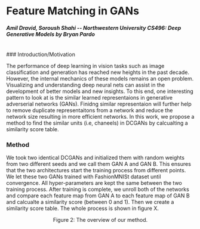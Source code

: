# Feature Matching in GANs
##### Amil Dravid, Soroush Shahi -- Northwestern University CS496: Deep Generative Models by Bryan Pardo
<p align="center">
  <img src="https://github.com/faderani/DCGAN-Similarity/blob/main/assets/generation.gif" alt>
</p>
### Introduction/Motivation

The performance of deep learning in vision tasks such as image classification and generation has reached new heights in the past decade. However, the internal mechanics of these models remains an open problem. Visualizing and understanding deep neural nets can assist in the development of better models and new insights. To this end, 
one interesting pattern to look at is the similar learned representaions in generative adverserial networks (GANs). Finidng similar representaion will further help to remove duplicate representaitons from a network and reduce the network size resulting in more efficient networks. In this work, we propose a method to find the similar units (i.e, chaneels) in DCGANs by calcualting a similarity score table. 

### Method
We took two identical DCGANs and initialized them with random weights from two different seeds and we call them GAN A and GAN B. This ensures that the two architectures start the training process from different points. We let these two GANs trained with FashionMNISt dataset until convergence. All hyper-parameters are kept the same between the two training process. After training is complete, we unroll both of the networks and compare each feature map from GAN A to each feature map of GAN B and calcualte a similarity score (between 0 and 1). Then we create a similarity score table. The whole process is shown in figure X.


<p align="center">
  <img src="https://github.com/faderani/DCGAN-Similarity/blob/main/assets/method.gif" alt>
  <br>
  Figure 2: The overview of our method.
</p>




